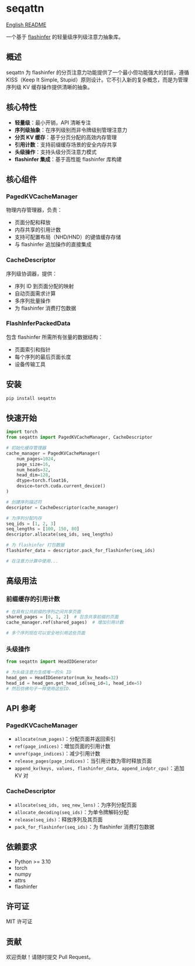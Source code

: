 # seqattn

[English README](README.md)

一个基于 [flashinfer](https://github.com/flashinfer-ai/flashinfer) 的轻量级序列级注意力抽象库。

## 概述

seqattn 为 flashinfer 的分页注意力功能提供了一个最小但功能强大的封装，遵循 KISS（Keep It Simple, Stupid）原则设计。它不引入新的复杂概念，而是为管理序列级 KV 缓存操作提供清晰的抽象。

## 核心特性

- **轻量级**：最小开销，API 清晰专注
- **序列级抽象**：在序列级别而非令牌级别管理注意力
- **分页 KV 缓存**：基于分页分配的高效内存管理
- **引用计数**：支持前缀缓存场景的安全内存共享
- **头级操作**：支持头级分页注意力模式
- **flashinfer 集成**：基于高性能 flashinfer 库构建

## 核心组件

### PagedKVCacheManager
物理内存管理器，负责：
- 页面分配和释放
- 内存共享的引用计数
- 支持可配置布局（NHD/HND）的键值缓存存储
- 与 flashinfer 追加操作的直接集成

### CacheDescriptor
序列级协调器，提供：
- 序列 ID 到页面分配的映射
- 自动页面需求计算
- 多序列批量操作
- 为 flashinfer 消费打包数据

### FlashInferPackedData
包含 flashinfer 所需所有张量的数据结构：
- 页面索引和指针
- 每个序列的最后页面长度
- 设备传输工具

## 安装

```bash
pip install seqattn
```

## 快速开始

```python
import torch
from seqattn import PagedKVCacheManager, CacheDescriptor

# 初始化缓存管理器
cache_manager = PagedKVCacheManager(
    num_pages=1024,
    page_size=16,
    num_heads=32,
    head_dim=128,
    dtype=torch.float16,
    device=torch.cuda.current_device()
)

# 创建序列描述符
descriptor = CacheDescriptor(cache_manager)

# 为序列分配内存
seq_ids = [1, 2, 3]
seq_lengths = [100, 150, 80]
descriptor.allocate(seq_ids, seq_lengths)

# 为 flashinfer 打包数据
flashinfer_data = descriptor.pack_for_flashinfer(seq_ids)

# 在注意力计算中使用...
```

## 高级用法

### 前缀缓存的引用计数

```python
# 在具有公共前缀的序列之间共享页面
shared_pages = [0, 1, 2]  # 包含共享前缀的页面
cache_manager.ref(shared_pages)  # 增加引用计数

# 多个序列现在可以安全地引用这些页面
```

### 头级操作

```python
from seqattn import HeadIDGenerator

# 为头级注意力生成唯一的头 ID
head_gen = HeadIDGenerator(num_kv_heads=32)
head_id = head_gen.get_head_id(seq_id=1, head_idx=5)
# 然后仿佛句子一样使用这些ID.
```

## API 参考

### PagedKVCacheManager

- `allocate(num_pages)`：分配页面并返回索引
- `ref(page_indices)`：增加页面的引用计数
- `unref(page_indices)`：减少引用计数
- `release_pages(page_indices)`：当引用计数为零时释放页面
- `append_kv(keys, values, flashinfer_data, append_indptr_cpu)`：追加 KV 对

### CacheDescriptor

- `allocate(seq_ids, seq_new_lens)`：为序列分配页面
- `allocate_decoding(seq_ids)`：为单令牌解码分配
- `release(seq_ids)`：释放序列及其页面
- `pack_for_flashinfer(seq_ids)`：为 flashinfer 消费打包数据

## 依赖要求

- Python >= 3.10
- torch
- numpy
- attrs
- flashinfer

## 许可证

MIT 许可证

## 贡献

欢迎贡献！请随时提交 Pull Request。 